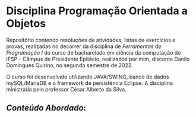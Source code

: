 # Disciplina Programação Orientada a Objetos

Repositório contendo resoluções de atividades, listas de exercícios e provas, realizadas no decorrer da disciplina de *Ferramentas de Programação I* do curso de bacharelado em ciência da computação do IFSP - Câmpus de Presidente Epitácio, realizados por mim, discente Danilo Domingues Quirino, no segundo semestre de 2022.

O curso foi desenvolvido utilizando JAVA/SWING, banco de dados mySQL/MariaDB e o framework de persistência Eclipse. A disciplina ministrada pelo professor César Alberto da Silva.

## _Conteúdo Abordado_:
